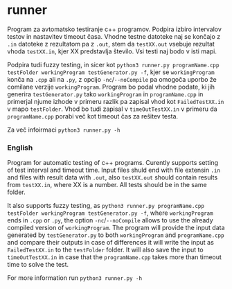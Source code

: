 # runner
Program za avtomatsko testiranje c++ programov. Podpira izbiro intervalov testov in nastavitev timeout časa. Vhodne testne datoteke naj se končajo z ```.in``` datoteke z rezultatom pa z ```.out```, stem da ```testXX.out``` vsebuje rezultat vhoda ```testXX.in```, kjer XX predstavlja število. Vsi testi naj bodo v isti mapi.

Podpira tudi fuzzy testing, in sicer kot ```python3 runner.py programName.cpp testFolder workingProgram testGenerator.py -f```, kjer se ```workingProgram``` konča na ```.cpp``` ali na ```.py```, z opcijo ```-nc```/```--noCompile``` pa omogoča uporbo že comilane verzije ```workingProgram```. Program bo podal vhodne podate, ki jih generira ```testGenerator.py``` tako ```workingProgram``` in ```programName.cpp``` in primerjal njume izhode v primeru razlik pa zapisal vhod kot ```FailedTestXX.in``` v mapo ```testFolder```. Vhod bo tudi zapisal v ```timeOutTestXX.in``` v primeru da ```programName.cpp``` porabi več kot timeout čas za rešitev testa.

Za več infoirmaci ```python3 runner.py -h```

### English
Program for automatic testing of c++ programs. Curently supports setting of test interval and timeout time. Input files shuld end with file extensin ```.in``` and files with result data with ```.out```, also  ```testXX.out``` should contain results from ```testXX.in```, where XX is a number. All tests should be in the same folder.

It also supports fuzzy testing, as ```python3 runner.py programName.cpp testFolder workingProgram testGenerator.py -f```, where ```workingProgram``` ends in ```.cpp``` or ```.py```, the option ```-nc```/```--noCompile``` allows to use the already compiled version of ```workingProgram```. The program will provide the input data generated by ```testGenerator.py``` to both ```workingProgram``` and ```programName.cpp``` and compare their outputs in case of differences it will write the input as ```FailedTestXX.in``` to the ```testFolder``` folder. It will also save the input to ```timeOutTestXX.in``` in case that the ```programName.cpp``` takes more than timeout time to solve the test.

For more information run ```python3 runner.py -h```
